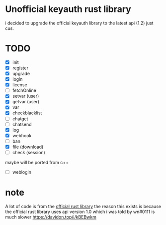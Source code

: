 # Unofficial keyauth rust library
i decided to upgrade the official keyauth library to the latest api (1.2) just cus.

# TODO
- [x] init
- [x] register
- [x] upgrade
- [x] login
- [x] license
- [ ] fetchOnline
- [x] setvar (user)
- [x] getvar (user)
- [x] var
- [x] checkblacklist
- [ ] chatget
- [ ] chatsend
- [x] log
- [x] webhook
- [ ] ban
- [x] file (download)
- [ ] check (session)

maybe will be ported from c++
- [ ] weblogin

# note
A lot of code is from the [official rust library](https://github.com/KeyAuth/KeyAuth-Rust-Example)
the reason this exists is because the official rust library uses api version 1.0 which i was told by wn#0111 is much slower https://davidon.top/i/kBEBwkm